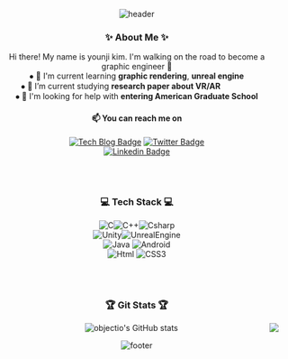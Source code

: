 <div align="center">


![header](https://capsule-render.vercel.app/api?type=waving&color=ADE4F4&height=300&section=header&text=objectio&fontSize=90&fontColor=367D91&animation=fadeIn&fontAlignY=38&desc=Younji%20Kim&descAlignY=51&descAlign=62)

  
### ✨ About Me ✨
 Hi there! My name is younji kim. I'm walking on the road to become a graphic engineer 💪 <br>
⦁ 🌱 I'm current learning **graphic rendering**, **unreal engine** <br>
⦁ 🤔 I’m current studying **research paper about VR/AR** &nbsp;&ensp;&ensp;&ensp;&emsp;&emsp; <br>
⦁ 🤔 I'm looking for help with **entering American Graduate School**
  
#### 📫 You can reach me on
  [![Tech Blog Badge](http://img.shields.io/badge/-Tech%20blog-black?style=flat-square&logo=github&link=https://objectio.github.io/)](https://objectio.github.io/) 
[![Twitter Badge](https://img.shields.io/badge/twitter-1da1f2?style=flat-square&logo=twitter&logoColor=white&link=https://www.twitter.com/objectio_log)](https://www.twitter.com/objectio_log)	
[![Linkedin Badge](https://img.shields.io/badge/-LinkedIn-blue?style=flat-square&logo=Linkedin&logoColor=white&link=https://www.linkedin.com/in/younji-kim-22402224b/)](https://www.linkedin.com/in/younji-kim-22402224b/)
<!--
- 🔭 I’m currently working on ...
- 👯 I’m looking to collaborate on ...
- 💬 Ask me about ...
- 😄 Pronouns:
- ⚡ Fun fact:
-->

<br> <br>
### 💻 Tech Stack 💻
<img alt="C" src="https://img.shields.io/badge/C-A8B9CC.svg?&style=for-the-badge&logo=C&logoColor=white"/><img alt="C++" src ="https://img.shields.io/badge/C++-00599C.svg?&style=for-the-badge&logo=C%2B%2B&logoColor=white"/><img alt="Csharp" src="https://img.shields.io/badge/Csharp-239120.svg?&style=for-the-badge&logo=Csharp&logoColor=white"/>
<br>
<img alt="Unity" src="https://img.shields.io/badge/Unity-FAFAFA.svg?&style=for-the-badge&logo=Unity&logoColor=black"/><img alt="UnrealEngine" src="https://img.shields.io/badge/Unreal-0E1128.svg?&style=for-the-badge&logo=UnrealEngine&logoColor=white"/> 
<br>
<img alt="Java" src ="https://img.shields.io/badge/Java-007396.svg?&style=for-the-badge&logo=Java&logoColor=white"/> <img alt="Android" src ="https://img.shields.io/badge/Android-3DDC84.svg?&style=for-the-badge&logo=Android&logoColor=white"/>
<br>
<img alt="Html" src ="https://img.shields.io/badge/HTML-E34F26.svg?&style=for-the-badge&logo=HTML5&logoColor=white"/> <img alt="CSS3" src ="https://img.shields.io/badge/CSS3-FF9933.svg?&style=for-the-badge&logo=CSS3&logoColor=white"/>
<br>

<br><br>
### 🏆 Git Stats 🏆
![objectio's GitHub stats](https://github-readme-stats.vercel.app/api?username=objectio&show_icons=true&theme=prussian)
 <img align="right" src="https://github-readme-stats.vercel.app/api/top-langs/?username=objectio&layout=compact"/>

![footer](https://capsule-render.vercel.app/api?section=footer&type=waving&color=ADE4F4)
</div>
